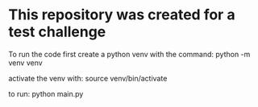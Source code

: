 # This repository was created for a test challenge

To run the code first create a python venv with the command:
python -m venv venv

activate the venv with:
source venv/bin/activate

to run:
python main.py
